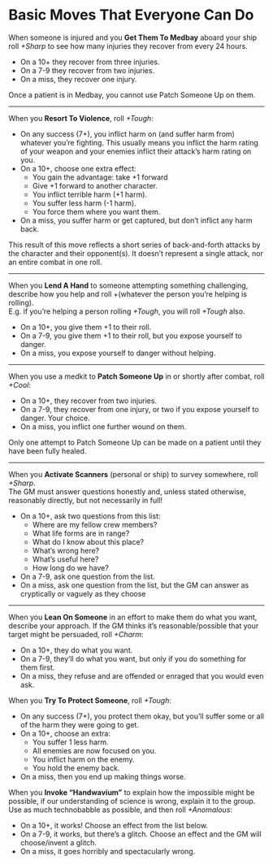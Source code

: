 # Basic Moves That Everyone Can Do

When someone is injured and you __Get Them To Medbay__ aboard your ship roll *+Sharp* to see how many injuries they recover from every 24 hours. 
* On a 10+ they recover from three injuries.
* On a 7-9 they recover from two injuries.
* On a miss, they recover one injury.  

Once a patient is in Medbay, you cannot use Patch Someone Up on them.

---

When you __Resort To Violence__, roll *+Tough*:
- On any success (7+), you inflict harm on (and suffer harm from) whatever you’re fighting. This usually means you inflict the harm rating of your weapon and your enemies inflict their attack’s harm rating on you.
- On a 10+, choose one extra effect:
  - You gain the advantage: take +1 forward
  - Give +1 forward to another character. 
  - You inflict terrible harm (+1 harm). 
  - You suffer less harm (-1 harm). 
  - You force them where you want them. 
- On a miss, you suffer harm or get captured, but don’t inflict any harm back.  

This result of this move reflects a short series of back-and-forth attacks by the character and their opponent(s). It doesn’t represent a single attack, nor an entire combat in one roll.

---

When you __Lend A Hand__ to someone attempting something challenging, describe how you help and roll +(whatever the person you’re helping is rolling).  
E.g. if you’re helping a person rolling *+Tough*, you will roll *+Tough* also.
- On a 10+, you give them +1 to their roll.
- On a 7-9, you give them +1 to their roll, but you expose yourself to danger.
- On a miss, you expose yourself to danger without helping.

---

When you use a medkit to __Patch Someone Up__ in or shortly after combat, roll *+Cool*:
- On a 10+, they recover from two injuries. 
- On a 7-9, they recover from one injury, or two if you expose yourself to danger. Your choice.
- On a miss, you inflict one further wound on them.  

Only one attempt to Patch Someone Up can be made on a patient until they have been fully healed.

---

When you __Activate Scanners__ (personal or ship) to survey somewhere, roll *+Sharp*.  
The GM must answer questions honestly and, unless stated otherwise, reasonably directly, but not necessarily in full!
- On a 10+, ask two questions from this list:
  - Where are my fellow crew members? 
  - What life forms are in range? 
  - What do I know about this place? 
  - What’s wrong here? 
  - What’s useful here? 
  - How long do we have?
- On a 7-9, ask one question from the list.
- On a miss, ask one question from the list, but the GM can answer as cryptically or vaguely as they choose


---

When you __Lean On Someone__ in an effort to make them do what you want, describe your approach. If the GM thinks it’s reasonable/possible that your target might be persuaded, roll *+Charm*:
- On a 10+, they do what you want.
- On a 7-9, they’ll do what you want, but only if you do something for them first.
- On a miss, they refuse and are offended or enraged that you would even ask.

When you __Try To Protect Someone__, roll *+Tough*:
- On any success (7+), you protect them okay, but you’ll suffer some or all of the harm they were going to get.
- On a 10+, choose an extra: 
  - You suffer 1 less harm. 
  - All enemies are now focused on you. 
  - You inflict harm on the enemy. 
  - You hold the enemy back.
- On a miss, then you end up making things worse.

When you __Invoke “Handwavium”__ to explain how the impossible might be possible, if our understanding of science is wrong, explain it to the group. Use as much technobabble as possible, and then roll *+Anomalous*:
- On a 10+, it works! Choose an effect from the list below.
- On a 7-9, it works, but there’s a glitch. Choose an effect and the GM will choose/invent a glitch.
- On a miss, it goes horribly and spectacularly wrong.
